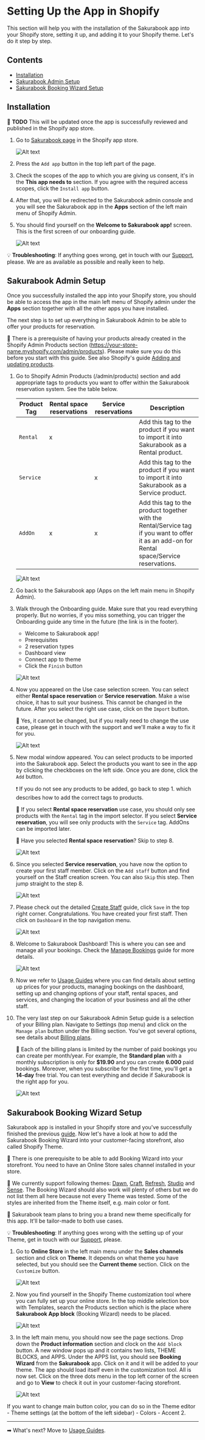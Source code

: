 # Setting Up the App in Shopify

This section will help you with the installation of the Sakurabook app into your Shopify store, setting it up, and adding it to your Shopify theme. Let's do it step by step.

## Contents

- [Installation](#installation)
- [Sakurabook Admin Setup](#sakurabook-admin-setup)
- [Sakurabook Booking Wizard Setup](#sakurabook-booking-wizard-setup)

## Installation

📌 **TODO** This will be updated once the app is successfully reviewed and published in the Shopify app store.

1. Go to [Sakurabook page](https://apps.shopify.com) in the Shopify app store.

   ![Alt text](../img/?raw=true "Sakurabook App Store")

2. Press the `Add app` button in the top left part of the page.

3. Check the scopes of the app to which you are giving us consent, it's in the **This app needs to** section. If you agree with the required access scopes, click the `Install app` button.

4. After that, you will be redirected to the Sakurabook admin console and you will see the Sakurabook app in the **Apps** section of the left main menu of Shopify Admin.

5. You should find yourself on the **Welcome to Sakurabook app!** screen. This is the first screen of our onboarding guide.

   ![Alt text](../img/?raw=true "Welcome to Sakurabook app!")

💡 **Troubleshooting**: If anything goes wrong, get in touch with our [Support](https://app.sakurabook.app/pages/support), please. We are as available as possible and really keen to help.

## Sakurabook Admin Setup

Once you successfully installed the app into your Shopify store, you should be able to access the app in the main left menu of Shopify admin under the **Apps** section together with all the other apps you have installed.

The next step is to set up everything in Sakurabook Admin to be able to offer your products for reservation.

📌 There is a prerequisite of having your products already created in the Shopify Admin Products section (https://your-store-name.myshopify.com/admin/products). Please make sure you do this before you start with this guide. See also Shopify's guide [Adding and updating products](https://help.shopify.com/en/manual/products/add-update-products).

1. Go to Shopify Admin Products (/admin/products) section and add appropriate tags to products you want to offer within the Sakurabook reservation system. See the table below.

   | Product Tag | Rental space reservations | Service reservations | Description                                                                                                                                  |
   | ----------- | ------------------------- | -------------------- | -------------------------------------------------------------------------------------------------------------------------------------------- |
   | `Rental`    | x                         |                      | Add this tag to the product if you want to import it into Sakurabook as a Rental product.                                                    |
   | `Service`   |                           | x                    | Add this tag to the product if you want to import it into Sakurabook as a Service product.                                                   |
   | `AddOn`     | x                         | x                    | Add this tag to the product together with the Rental/Service tag if you want to offer it as an add-on for Rental space/Service reservations. |

   ![Alt text](../img/Screenshot%202022-08-28%20at%2010.44.52.png?raw=true "Shopify Product Tags")

2. Go back to the Sakurabook app (Apps on the left main menu in Shopify Admin).

3. Walk through the Onboarding guide. Make sure that you read everything properly. But no worries, if you miss something, you can trigger the Onboarding guide any time in the future (the link is in the footer).

   - Welcome to Sakurabook app!
   - Prerequisites
   - 2 reservation types
   - Dashboard view
   - Connect app to theme
   - Click the `Finish` button

   ![Alt text](../img/?raw=true "Sakurabook Onboarding Finish")

4. Now you appeared on the Use case selection screen. You can select either **Rental space reservation** or **Service reservation**. Make a wise choice, it has to suit your business. This cannot be changed in the future. After you select the right use case, click on the `Import` button.

   📌 Yes, it cannot be changed, but if you really need to change the use case, please get in touch with the support and we'll make a way to fix it for you.

   ![Alt text](../img/Screenshot%202022-08-29%20at%2010.36.48.png?raw=true "Sakurabook Use Case Selection ")

5. New modal window appeared. You can select products to be imported into the Sakurabook app. Select the products you want to see in the app by clicking the checkboxes on the left side. Once you are done, click the `Add` button.

   ❗️ If you do not see any products to be added, go back to step 1. which describes how to add the correct tags to products.

   📌 If you select **Rental space reservation** use case, you should only see products with the `Rental` tag in the import selector. If you select **Service reservation**, you will see only products with the `Service` tag. AddOns can be imported later.

   📌 Have you selected **Rental space reservation**? Skip to step 8.

   ![Alt text](../img/Screenshot%202022-08-29%20at%2010.38.48.png?raw=true "Sakurabook Import Products")

6. Since you selected **Service reservation**, you have now the option to create your first staff member. Click on the `Add staff` button and find yourself on the Staff creation screen. You can also `Skip` this step. Then jump straight to the step 8.

   ![Alt text](../img/Screenshot%202022-08-29%20at%2010.40.48.png?raw=true "Sakurabook Add Staff")

7. Please check out the detailed [Create Staff](./create-staff.md) guide, click `Save` in the top right corner. Congratulations. You have created your first staff. Then click on `Dashboard` in the top navigation menu.

   ![Alt text](../img/Screenshot%202022-08-28%20at%2010.56.35.png?raw=true "Sakurabook Edit Staff")

8. Welcome to Sakurabook Dashboard! This is where you can see and manage all your bookings. Check the [Manage Bookings](./manage-bookings.md) guide for more details.

   ![Alt text](../img/Screenshot%202022-08-28%20at%2010.51.06.png?raw=true "Sakurabook Dashboard")

9. Now we refer to [Usage Guides](usage-guides.md) where you can find details about setting up prices for your products, managing bookings on the dashboard, setting up and changing options of your staff, rental spaces, and services, and changing the location of your business and all the other staff.

10. The very last step on our Sakurabook Admin Setup guide is a selection of your Billing plan. Navigate to Settings (top menu) and click on the `Manage plan` button under the Billing section. You've got several options, see details about [Billing plans](billing-plans.md).

    📌 Each of the billing plans is limited by the number of paid bookings you can create per month/year. For example, the **Standard plan** with a monthly subscription is only for **$19.90** and you can create **6.000** paid bookings. Moreover, when you subscribe for the first time, you'll get a **14-day** free trial. You can test everything and decide if Sakurabook is the right app for you.

    ![Alt text](../img/?raw=true "Sakurabook Billing")

## Sakurabook Booking Wizard Setup

Sakurabook app is installed in your Shopify store and you've successfully finished the previous [guide](#sakurabook-admin-setup). Now let's have a look at how to add the Sakurabook Booking Wizard into your customer-facing storefront, also called Shopify Theme.

📌 There is one prerequisite to be able to add Booking Wizard into your storefront. You need to have an Online Store sales channel installed in your store.

📌 We currently support following themes: [Dawn](https://themes.shopify.com/themes/dawn/styles/default), [Craft](https://themes.shopify.com/themes/craft/styles/default), [Refresh](https://themes.shopify.com/themes/refresh/styles/default), [Studio](https://themes.shopify.com/themes/studio/styles/default) and [Sense](https://themes.shopify.com/themes/sense/styles/default). The Booking Wizard should also work will plenty of others but we do not list them all here because not every Theme was tested. Some of the styles are inherited from the Theme itself, e.g. main color or font.

📌 Sakurabook team plans to bring you a brand new theme specifically for this app. It'll be tailor-made to both use cases.

💡 **Troubleshooting**: If anything goes wrong with the setting up of your Theme, get in touch with our [Support](app.https://sakurabook.app/pages/support), please.

1. Go to **Online Store** in the left main menu under the **Sales channels** section and click on **Theme**. It depends on what theme you have selected, but you should see the **Current theme** section. Click on the `Customize` button.

   ![Alt text](../img/Screenshot%202022-08-28%20at%2010.36.48.png?raw=true "Shopify Theme Customize")

2. Now you find yourself in the Shopify Theme customization tool where you can fully set up your online store. In the top middle selection box with Templates, search the Products section which is the place where **Sakurabook App block** (Booking Wizard) needs to be placed.

   ![Alt text](../img/Screenshot%202022-08-28%20at%2010.37.12.png?raw=true "Shopify Theme Products")

3. In the left main menu, you should now see the page sections. Drop down the **Product information** section and clock on the `Add block` button. A new window pops up and it contains two lists, THEME BLOCKS, and APPS. Under the APPS list, you should see **Booking Wizard** from the **Sakurabook** app. Click on it and it will be added to your theme. The app should load itself even in the customization tool. All is now set. Click on the three dots menu in the top left corner of the screen and go to **View** to check it out in your customer-facing storefront.

   ![Alt text](../img/Screenshot%202022-08-28%20at%2010.37.30.png?raw=true "Shopify Theme Sakurabook App Block")

If you want to change main button color, you can do so in the Theme editor - Theme settings (at the bottom of the left sidebar) - Colors - Accent 2.

---

➡ What's next? Move to [Usage Guides](./usage-guides.md).
